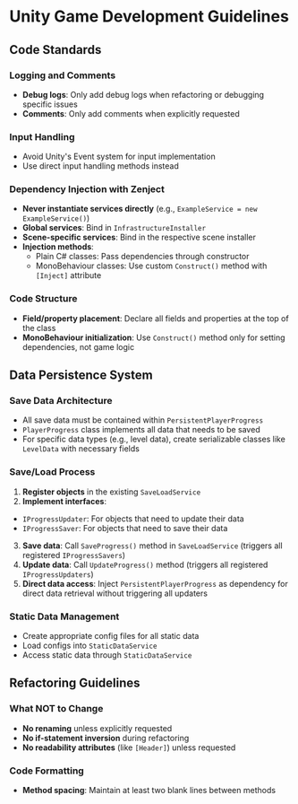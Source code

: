 ﻿# Unity Game Development Guidelines

## Code Standards

### Logging and Comments
- **Debug logs**: Only add debug logs when refactoring or debugging specific issues
- **Comments**: Only add comments when explicitly requested

### Input Handling
- Avoid Unity's Event system for input implementation
- Use direct input handling methods instead

### Dependency Injection with Zenject
- **Never instantiate services directly** (e.g., `ExampleService = new ExampleService()`)
- **Global services**: Bind in `InfrastructureInstaller`
- **Scene-specific services**: Bind in the respective scene installer
- **Injection methods**:
  - Plain C# classes: Pass dependencies through constructor
  - MonoBehaviour classes: Use custom `Construct()` method with `[Inject]` attribute

### Code Structure
- **Field/property placement**: Declare all fields and properties at the top of the class
- **MonoBehaviour initialization**: Use `Construct()` method only for setting dependencies, not game logic

## Data Persistence System

### Save Data Architecture
- All save data must be contained within `PersistentPlayerProgress`
- `PlayerProgress` class implements all data that needs to be saved
- For specific data types (e.g., level data), create serializable classes like `LevelData` with necessary fields

### Save/Load Process
1. **Register objects** in the existing `SaveLoadService`
2. **Implement interfaces**:
  - `IProgressUpdater`: For objects that need to update their data
  - `IProgressSaver`: For objects that need to save their data
3. **Save data**: Call `SaveProgress()` method in `SaveLoadService` (triggers all registered `IProgressSavers`)
4. **Update data**: Call `UpdateProgress()` method (triggers all registered `IProgressUpdaters`)
5. **Direct data access**: Inject `PersistentPlayerProgress` as dependency for direct data retrieval without triggering all updaters

### Static Data Management
- Create appropriate config files for all static data
- Load configs into `StaticDataService`
- Access static data through `StaticDataService`

## Refactoring Guidelines

### What NOT to Change
- **No renaming** unless explicitly requested
- **No if-statement inversion** during refactoring
- **No readability attributes** (like `[Header]`) unless requested

### Code Formatting
- **Method spacing**: Maintain at least two blank lines between methods
